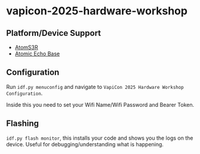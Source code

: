 # vapicon-2025-hardware-workshop

## Platform/Device Support

* [AtomS3R](https://docs.m5stack.com/en/core/AtomS3R)
* [Atomic Echo Base](https://docs.m5stack.com/en/atom/Atomic%20Echo%20Base)

## Configuration
Run `idf.py menuconfig` and navigate to `VapiCon 2025 Hardware Workshop Configuration`.

Inside this you need to set your Wifi Name/Wifi Password and Bearer Token.

## Flashing
`idf.py flash monitor`, this installs your code and shows you the logs on the device. Useful for debugging/understanding what is happening.
